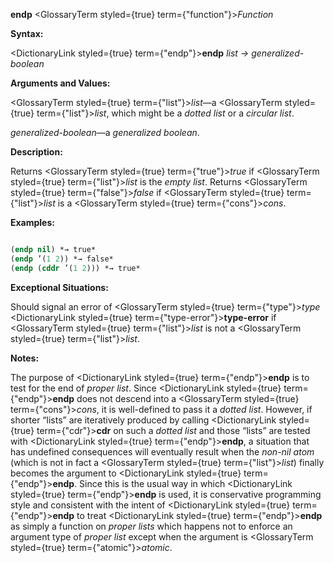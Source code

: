 **endp** <GlossaryTerm styled={true} term={"function"}><i>Function</i></GlossaryTerm> 



**Syntax:** 



<DictionaryLink styled={true} term={"endp"}><b>endp</b></DictionaryLink> *list → generalized-boolean* 



**Arguments and Values:** 



<GlossaryTerm styled={true} term={"list"}><i>list</i></GlossaryTerm>—a <GlossaryTerm styled={true} term={"list"}><i>list</i></GlossaryTerm>, which might be a *dotted list* or a *circular list*. 



*generalized-boolean*—a *generalized boolean*. 



**Description:** 



Returns <GlossaryTerm styled={true} term={"true"}><i>true</i></GlossaryTerm> if <GlossaryTerm styled={true} term={"list"}><i>list</i></GlossaryTerm> is the *empty list*. Returns <GlossaryTerm styled={true} term={"false"}><i>false</i></GlossaryTerm> if <GlossaryTerm styled={true} term={"list"}><i>list</i></GlossaryTerm> is a <GlossaryTerm styled={true} term={"cons"}><i>cons</i></GlossaryTerm>. 



**Examples:**
```lisp

(endp nil) *→ true* 
(endp ’(1 2)) *→ false* 
(endp (cddr ’(1 2))) *→ true* 

```
**Exceptional Situations:** 



Should signal an error of <GlossaryTerm styled={true} term={"type"}><i>type</i></GlossaryTerm> <DictionaryLink styled={true} term={"type-error"}><b>type-error</b></DictionaryLink> if <GlossaryTerm styled={true} term={"list"}><i>list</i></GlossaryTerm> is not a <GlossaryTerm styled={true} term={"list"}><i>list</i></GlossaryTerm>. 



**Notes:** 



The purpose of <DictionaryLink styled={true} term={"endp"}><b>endp</b></DictionaryLink> is to test for the end of *proper list*. Since <DictionaryLink styled={true} term={"endp"}><b>endp</b></DictionaryLink> does not descend into a <GlossaryTerm styled={true} term={"cons"}><i>cons</i></GlossaryTerm>, it is well-defined to pass it a *dotted list*. However, if shorter “lists” are iteratively produced by calling <DictionaryLink styled={true} term={"cdr"}><b>cdr</b></DictionaryLink> on such a *dotted list* and those “lists” are tested with <DictionaryLink styled={true} term={"endp"}><b>endp</b></DictionaryLink>, a situation that has undefined consequences will eventually result when the *non-nil atom* (which is not in fact a <GlossaryTerm styled={true} term={"list"}><i>list</i></GlossaryTerm>) finally becomes the argument to <DictionaryLink styled={true} term={"endp"}><b>endp</b></DictionaryLink>. Since this is the usual way in which <DictionaryLink styled={true} term={"endp"}><b>endp</b></DictionaryLink> is used, it is conservative programming style and consistent with the intent of <DictionaryLink styled={true} term={"endp"}><b>endp</b></DictionaryLink> to treat <DictionaryLink styled={true} term={"endp"}><b>endp</b></DictionaryLink> as simply a function on *proper lists* which happens not to enforce an argument type of *proper list* except when the argument is <GlossaryTerm styled={true} term={"atomic"}><i>atomic</i></GlossaryTerm>. 



